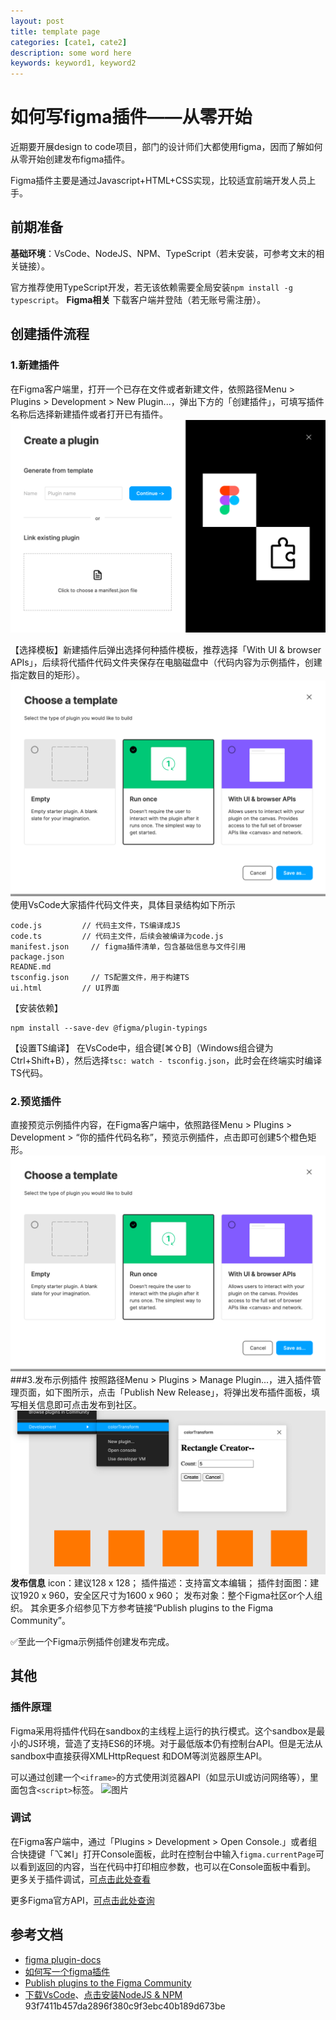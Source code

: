 ```yaml
---
layout: post
title: template page
categories: [cate1, cate2]
description: some word here
keywords: keyword1, keyword2
---
```


# 如何写figma插件——从零开始
近期要开展design to code项目，部门的设计师们大都使用figma，因而了解如何从零开始创建发布figma插件。

Figma插件主要是通过Javascript+HTML+CSS实现，比较适宜前端开发人员上手。

## 前期准备
**基础环境**：VsCode、NodeJS、NPM、TypeScript（若未安装，可参考文末的相关链接）。

官方推荐使用TypeScript开发，若无该依赖需要全局安装`npm install -g typescript`。
**Figma相关**
下载客户端并登陆（若无账号需注册）。
## 创建插件流程
### 1.新建插件
在Figma客户端里，打开一个已存在文件或者新建文件，依照路径Menu > Plugins > Development > New Plugin...，弹出下方的「创建插件」，可填写插件名称后选择新建插件或者打开已有插件。
![创建一个插件](../assets/images/figma_plugin001.png)

【选择模板】新建插件后弹出选择何种插件模板，推荐选择「With UI & browser APIs」，后续将代插件代码文件夹保存在电脑磁盘中（代码内容为示例插件，创建指定数目的矩形）。
![选择模板](../assets/images/figma_plugin002.png)
使用VsCode大家插件代码文件夹，具体目录结构如下所示
```
code.js			// 代码主文件，TS编译成JS
code.ts			// 代码主文件，后续会被编译为code.js
manifest.json	  // figma插件清单，包含基础信息与文件引用
package.json
READNE.md
tsconfig.json	  // TS配置文件，用于构建TS
ui.html			// UI界面

```
【安装依赖】
``` shell
npm install --save-dev @figma/plugin-typings
```
【设置TS编译】
在VsCode中，组合键[⌘⇧B]（Windows组合键为Ctrl+Shift+B），然后选择`tsc: watch - tsconfig.json`，此时会在终端实时编译TS代码。

### 2.预览插件
直接预览示例插件内容，在Figma客户端中，依照路径Menu > Plugins > Development > “你的插件代码名称”，预览示例插件，点击即可创建5个橙色矩形。
![示例插件](../assets/images/figma_plugin002.png)
###3.发布示例插件
按照路径Menu > Plugins > Manage Plugin...，进入插件管理页面，如下图所示，点击「Publish New Release」，将弹出发布插件面板，填写相关信息即可点击发布到社区。
![插件管理](../assets/images/figma_plugin003.png)
**发布信息**
icon：建议128 x 128；
插件描述：支持富文本编辑；
插件封面图：建议1920 x 960，安全区尺寸为1600 x 960；
发布对象：整个Figma社区or个人组织。
其余更多介绍参见下方参考链接“Publish plugins to the Figma Community”。

✅至此一个Figma示例插件创建发布完成。

## 其他
### 插件原理
Figma采用将插件代码在sandbox的主线程上运行的执行模式。这个sandbox是最小的JS环境，营造了支持ES6的环境。对于最低版本仍有控制台API。但是无法从sandbox中直接获得XMLHttpRequest 和DOM等浏览器原生API。

可以通过创建一个`<iframe>`的方式使用浏览器API（如显示UI或访问网络等），里面包含`<script>`标签。
![图片](https://static.figma.com/uploads/04c4c6293fce2a7fe67bccd385ee5ab998705780)


### 调试
在Figma客户端中，通过「Plugins > Development > Open Console.」或者组合快捷键「⌥⌘I」打开Console面板，此时在控制台中输入`figma.currentPage`可以看到返回的内容，当在代码中打印相应参数，也可以在Console面板中看到。
更多关于插件调试，[可点击此处查看](!https://www.figma.com/plugin-docs/debugging/)

更多Figma官方API，[可点击此处查询](!https://www.figma.com/plugin-docs/api/api-overview/)


## 参考文档
- [figma plugin-docs](https://www.figma.com/plugin-docs/intro/)
- [如何写一个figma插件](https://juejin.cn/post/6844904003550052366)
- [Publish plugins to the Figma Community](https://help.figma.com/hc/en-us/articles/360042293394-Publish-a-plugin-to-the-Community#h_49f97b73-4559-4a74-a2fc-2f44798186df)
- [下载VsCode](https://code.visualstudio.com/)、[点击安装NodeJS & NPM](https://nodejs.org/en/download/)
93f7411b457da2896f380c9f3ebc40b189d673be

